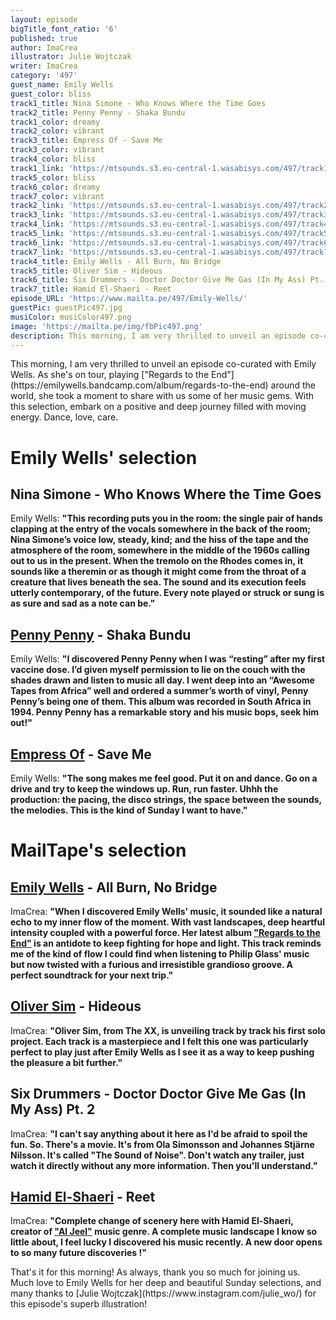 ```yaml
---
layout: episode
bigTitle_font_ratio: '6'
published: true
author: ImaCrea
illustrator: Julie Wojtczak
writer: ImaCrea
category: '497'
guest_name: Emily Wells
guest_color: bliss
track1_title: Nina Simone - Who Knows Where the Time Goes 
track2_title: Penny Penny - Shaka Bundu 
track1_color: dreamy
track2_color: vibrant
track3_title: Empress Of - Save Me
track3_color: vibrant
track4_color: bliss
track1_link: 'https://mtsounds.s3.eu-central-1.wasabisys.com/497/track1.mp3'
track5_color: bliss
track6_color: dreamy
track7_color: vibrant
track2_link: 'https://mtsounds.s3.eu-central-1.wasabisys.com/497/track2.mp3'
track3_link: 'https://mtsounds.s3.eu-central-1.wasabisys.com/497/track3.mp3'
track4_link: 'https://mtsounds.s3.eu-central-1.wasabisys.com/497/track4.mp3'
track5_link: 'https://mtsounds.s3.eu-central-1.wasabisys.com/497/track5.mp3'
track6_link: 'https://mtsounds.s3.eu-central-1.wasabisys.com/497/track6.mp3'
track7_link: 'https://mtsounds.s3.eu-central-1.wasabisys.com/497/track7.mp3'
track4_title: Emily Wells - All Burn, No Bridge
track5_title: Oliver Sim - Hideous
track6_title: Six Drummers - Doctor Doctor Give Me Gas (In My Ass) Pt. 2
track7_title: Hamid El-Shaeri - Reet
episode_URL: 'https://www.mailta.pe/497/Emily-Wells/'
guestPic: guestPic497.jpg
musiColor: musiColor497.png
image: 'https://mailta.pe/img/fbPic497.png'
description: This morning, I am very thrilled to unveil an episode co-curated with Emily Wells. As she's on tour, playing Regards to the End around the world, she took a moment to share with us some of her music gems. With this selection, embark on a positive and deep journey filled with moving energy. Dance, love, care. 
---
```

<p id="introduction">This morning, I am very thrilled to unveil an episode co-curated with Emily Wells. As she's on tour, playing ["Regards to the End"](https://emilywells.bandcamp.com/album/regards-to-the-end) around the world, she took a moment to share with us some of her music gems. With this selection, embark on a positive and deep journey filled with moving energy. Dance, love, care. 
</p>

# Emily Wells' selection

## Nina Simone - Who Knows Where the Time Goes 
Emily Wells: **"**This recording puts you in the room: the single pair of hands clapping at the entry of the vocals somewhere in the back of the room; Nina Simone’s voice low, steady, kind; and the hiss of the tape and the atmosphere of the room, somewhere in the middle of the 1960s calling out to us in the present. When the tremolo on the Rhodes comes in, it sounds like a theremin or as though it might come from the throat of a creature that lives beneath the sea. The sound and its execution feels utterly contemporary, of the future. Every note played or struck or sung is as sure and sad as a note can be.**"**

## [Penny Penny](https://pennypenny.bandcamp.com/album/shaka-bundu) - Shaka Bundu
Emily Wells: **"**I discovered Penny Penny when I was “resting” after my first vaccine dose. I’d given myself permission to lie on the couch with the shades drawn and listen to music all day. I went deep into an “Awesome Tapes from Africa” well and ordered a summer’s worth of vinyl, Penny Penny’s being one of them. This album was recorded in South Africa in 1994. Penny Penny has a remarkable story and his music bops, seek him out!**"**

## [Empress Of](https://empressof.bandcamp.com/) - Save Me
Emily Wells: **"**The song makes me feel good. Put it on and dance. Go on a drive and try to keep the windows up. Run, run faster. Uhhh the production: the pacing, the disco strings, the space between the sounds, the melodies. This is the kind of Sunday I want to have.**"**


# MailTape's selection

## [Emily Wells](https://emilywells.bandcamp.com/) - All Burn, No Bridge
ImaCrea: **"**When I discovered Emily Wells' music, it sounded like a natural echo to my inner flow of the moment. With vast landscapes, deep heartful intensity coupled with a powerful force. Her latest album ["Regards to the End"](https://emilywells.bandcamp.com/album/regards-to-the-end) is an antidote to keep fighting for hope and light. This track reminds me of the kind of flow I could find when listening to Philip Glass' music but now twisted with a furious and irresistible grandioso groove. A perfect soundtrack for your next trip.**"**

## [Oliver Sim](https://oliversim.bandcamp.com) - Hideous
ImaCrea: **"**Oliver Sim, from The XX, is unveiling track by track his first solo project. Each track is a masterpiece and I felt this one was particularly perfect to play just after Emily Wells as I see it as a way to keep pushing the pleasure a bit further.**"**

## Six Drummers - Doctor Doctor Give Me Gas (In My Ass) Pt. 2
ImaCrea: **"**I can't say anything about it here as I'd be afraid to spoil the fun. So. There's a movie. It's from Ola Simonsson and Johannes Stjärne Nilsson. It's called "The Sound of Noise". Don't watch any trailer, just watch it directly without any more information. Then you'll understand.**"**

## [Hamid El-Shaeri](https://habibifunkrecords.bandcamp.com/album/habibi-funk-018-the-slam-years-1983-1988) - Reet
ImaCrea: **"**Complete change of scenery here with Hamid El-Shaeri, creator of ["Al Jeel"](https://en.wikipedia.org/wiki/Al_Jeel) music genre. A complete music landscape I know so little about, I feel lucky I discovered his music recently. A new door opens to so many future discoveries !**"**


<p id="outroduction">That's it for this morning! As always, thank you so much for joining us. Much love to Emily Wells for her deep and beautiful Sunday selections, and many thanks to [Julie Wojtczak](https://www.instagram.com/julie_wo/) for this episode's superb illustration!</p>
